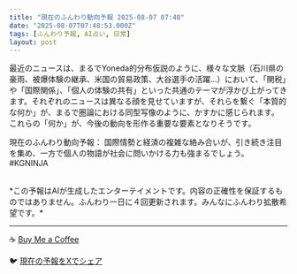 ```yaml
---
title: "現在のふんわり動向予報 2025-08-07 07:48"
date: "2025-08-07T07:48:53.000Z"
tags: [ふんわり予報, AI占い, 日常]
layout: post
---
```


最近のニュースは、まるでYoneda的分布仮説のように、様々な文脈（石川県の豪雨、被爆体験の継承、米国の貿易政策、大谷選手の活躍…）において、「関税」や「国際関係」、「個人の体験の共有」といった共通のテーマが浮かび上がってきます。それぞれのニュースは異なる顔を見せていますが、それらを繋ぐ「本質的な何か」が、まるで圏論における同型写像のように、かすかに感じられます。  これらの「何か」が、今後の動向を形作る重要な要素となりそうです。


現在のふんわり動向予報：
国際情勢と経済の複雑な絡み合いが、引き続き注目を集め、一方で個人の物語が社会に問いかける力も強まるでしょう。 #KGNINJA

<br>
*この予報はAIが生成したエンターテイメントです。内容の正確性を保証するものではありません。ふんわり一日に４回更新されます。みんなにふんわり拡散希望です。*

---
☕️ [Buy Me a Coffee](https://www.buymeacoffee.com/kgninja)

🐦 [現在の予報をXでシェア](https://twitter.com/intent/tweet?text=%E7%8F%BE%E5%9C%A8%E3%81%AE%E3%81%B5%E3%82%93%E3%82%8F%E3%82%8A%E4%BA%88%E5%A0%B1%3A%20%E3%80%8C%E6%9C%80%E8%BF%91%E3%81%AE%E3%83%8B%E3%83%A5%E3%83%BC%E3%82%B9%E3%81%AF%E3%80%81%E3%81%BE%E3%82%8B%E3%81%A7Yoneda%E7%9A%84%E5%88%86%E5%B8%83%E4%BB%AE%E8%AA%AC%E3%81%AE%E3%82%88%E3%81%86%E3%81%AB%E3%80%81%E6%A7%98%E3%80%85%E3%81%AA%E6%96%87%E8%84%88%EF%BC%88%E7%9F%B3%E5%B7%9D%E7%9C%8C%E3%81%AE%E8%B1%AA%E9%9B%A8%E3%80%81%E8%A2%AB%E7%88%86%E4%BD%93%E9%A8%93%E3%81%AE%E7%B6%99%E6%89%BF%E3%80%81%E7%B1%B3%E5%9B%BD%E3%81%AE%E8%B2%BF%E6%98%93%E6%94%BF%E7%AD%96%E3%80%81%E5%A4%A7%E8%B0%B7%E9%81%B8%E6%89%8B%E3%81%AE%E6%B4%BB%E8%BA%8D%E2%80%A6%EF%BC%89%E3%81%AB%E3%81%8A%E3%81%84%E3%81%A6%E3%80%81%E3%80%8C%E9%96%A2%E7%A8%8E%E3%80%8D%E3%82%84%E3%80%8C%E5%9B%BD%E9%9A%9B%E9%96%A2%E4%BF%82%E3%80%8D%E3%80%81%E3%80%8C%E5%80%8B%E4%BA%BA%E3%81%AE%E4%BD%93%E9%A8%93%E3%81%AE%E5%85%B1%E6%9C%89%E3%80%8D%E3%81%A8%E3%81%84%E3%81%A3%E3%81%9F...%E3%80%8D%23KGNINJA%20%E7%B6%9A%E3%81%8D%E3%81%AF%E3%83%96%E3%83%AD%E3%82%B0%E3%81%A7%EF%BC%81%F0%9F%91%87&url=https%3A%2F%2Fkg-ninja.github.io%2FFunwariyoso%2F)
